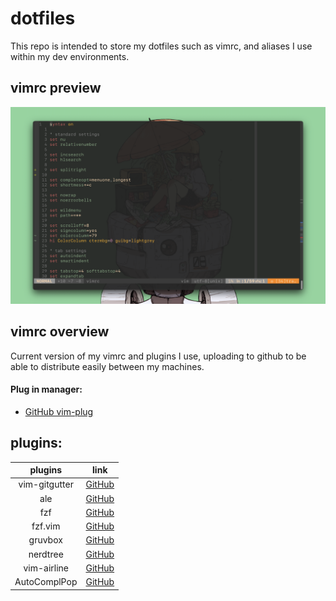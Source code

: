 # dotfiles

This repo is intended to store my dotfiles such as vimrc, 
and aliases I use within my dev environments.

## vimrc preview

![image](images/vim.png)

## vimrc overview

Current version of my vimrc and plugins I use,
uploading to github to be able to distribute easily between my machines.

#### Plug in manager: 

- [GitHub vim-plug](https://github.com/junegunn/vim-plug)

## plugins:

| plugins       | link                                                  |
|:-------------:|:-----------------------------------------------------:|
| vim-gitgutter | [GitHub](https://github.com/airblade/vim-gitgutter)   |
| ale           | [GitHub](https://github.com/dense-analysis/ale)       |
| fzf           | [GitHub](https://github.com/junegunn/fzf)             |
| fzf.vim       | [GitHub](https://github.com/junegunn/fzf.vim)         |
| gruvbox       | [GitHub](https://github.com/morhetz/gruvbox)          |
| nerdtree      | [GitHub](https://github.com/preservim/nerdtree)       |
| vim-airline   | [GitHub](https://github.com/vim-airline/vim-airline)  |
| AutoComplPop  | [GitHub](https://github.com/vim-scripts/AutoComplPop) |

